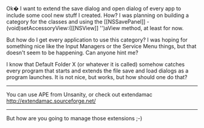 Ok� I want to extend the save dialog and open dialog of every app to include some cool new stuff I created. How? I was planning on building a category for the classes and using the [[NSSavePanel]] - (void)setAccessoryView:([[NSView]] '')aView method, at least for now.

But how do I get every application to use this category? I was hoping for something nice like the Input Managers or the Service Menu things, but that doesn't seem to be happening. Can anyone hint me?

 I know that Default Folder X (or whatever it is called) somehow catches every program that starts and extends the file save and load dialogs as a program launches. It is not nice, but works, but how should one do that? 

----

You can use APE from Unsanity, or check out extendamac http://extendamac.sourceforge.net/

----

But how are you going to manage those extensions ;-)